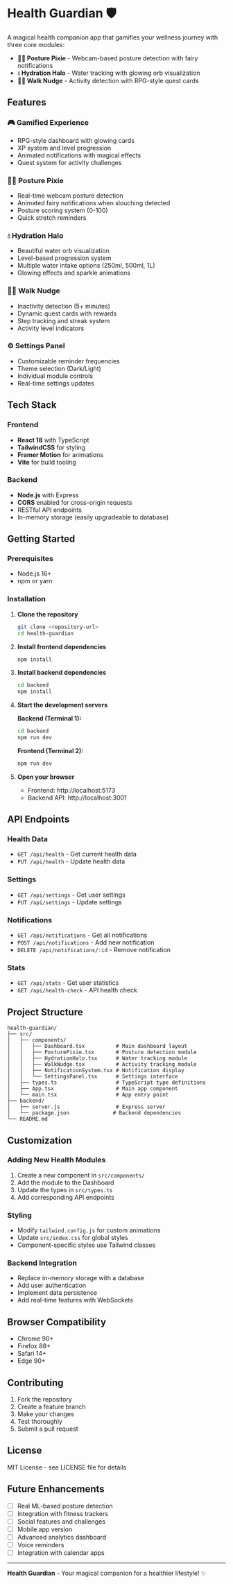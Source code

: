 # Health Guardian 🛡️

A magical health companion app that gamifies your wellness journey with three core modules:

- **🧚‍♀️ Posture Pixie** - Webcam-based posture detection with fairy notifications
- **💧 Hydration Halo** - Water tracking with glowing orb visualization  
- **🚶‍♂️ Walk Nudge** - Activity detection with RPG-style quest cards

## Features

### 🎮 Gamified Experience
- RPG-style dashboard with glowing cards
- XP system and level progression
- Animated notifications with magical effects
- Quest system for activity challenges

### 🧚‍♀️ Posture Pixie
- Real-time webcam posture detection
- Animated fairy notifications when slouching detected
- Posture scoring system (0-100)
- Quick stretch reminders

### 💧 Hydration Halo  
- Beautiful water orb visualization
- Level-based progression system
- Multiple water intake options (250ml, 500ml, 1L)
- Glowing effects and sparkle animations

### 🚶‍♂️ Walk Nudge
- Inactivity detection (5+ minutes)
- Dynamic quest cards with rewards
- Step tracking and streak system
- Activity level indicators

### ⚙️ Settings Panel
- Customizable reminder frequencies
- Theme selection (Dark/Light)
- Individual module controls
- Real-time settings updates

## Tech Stack

### Frontend
- **React 18** with TypeScript
- **TailwindCSS** for styling
- **Framer Motion** for animations
- **Vite** for build tooling

### Backend
- **Node.js** with Express
- **CORS** enabled for cross-origin requests
- RESTful API endpoints
- In-memory storage (easily upgradeable to database)

## Getting Started

### Prerequisites
- Node.js 16+ 
- npm or yarn

### Installation

1. **Clone the repository**
   ```bash
   git clone <repository-url>
   cd health-guardian
   ```

2. **Install frontend dependencies**
   ```bash
   npm install
   ```

3. **Install backend dependencies**
   ```bash
   cd backend
   npm install
   ```

4. **Start the development servers**

   **Backend (Terminal 1):**
   ```bash
   cd backend
   npm run dev
   ```

   **Frontend (Terminal 2):**
   ```bash
   npm run dev
   ```

5. **Open your browser**
   - Frontend: http://localhost:5173
   - Backend API: http://localhost:3001

## API Endpoints

### Health Data
- `GET /api/health` - Get current health data
- `PUT /api/health` - Update health data

### Settings
- `GET /api/settings` - Get user settings
- `PUT /api/settings` - Update settings

### Notifications
- `GET /api/notifications` - Get all notifications
- `POST /api/notifications` - Add new notification
- `DELETE /api/notifications/:id` - Remove notification

### Stats
- `GET /api/stats` - Get user statistics
- `GET /api/health-check` - API health check

## Project Structure

```
health-guardian/
├── src/
│   ├── components/
│   │   ├── Dashboard.tsx          # Main dashboard layout
│   │   ├── PosturePixie.tsx       # Posture detection module
│   │   ├── HydrationHalo.tsx      # Water tracking module
│   │   ├── WalkNudge.tsx          # Activity tracking module
│   │   ├── NotificationSystem.tsx # Notification display
│   │   └── SettingsPanel.tsx      # Settings interface
│   ├── types.ts                   # TypeScript type definitions
│   ├── App.tsx                    # Main app component
│   └── main.tsx                   # App entry point
├── backend/
│   ├── server.js                  # Express server
│   └── package.json              # Backend dependencies
└── README.md
```

## Customization

### Adding New Health Modules
1. Create a new component in `src/components/`
2. Add the module to the Dashboard
3. Update the types in `src/types.ts`
4. Add corresponding API endpoints

### Styling
- Modify `tailwind.config.js` for custom animations
- Update `src/index.css` for global styles
- Component-specific styles use Tailwind classes

### Backend Integration
- Replace in-memory storage with a database
- Add user authentication
- Implement data persistence
- Add real-time features with WebSockets

## Browser Compatibility

- Chrome 90+
- Firefox 88+
- Safari 14+
- Edge 90+

## Contributing

1. Fork the repository
2. Create a feature branch
3. Make your changes
4. Test thoroughly
5. Submit a pull request

## License

MIT License - see LICENSE file for details

## Future Enhancements

- [ ] Real ML-based posture detection
- [ ] Integration with fitness trackers
- [ ] Social features and challenges
- [ ] Mobile app version
- [ ] Advanced analytics dashboard
- [ ] Voice reminders
- [ ] Integration with calendar apps

---

**Health Guardian** - Your magical companion for a healthier lifestyle! ✨
